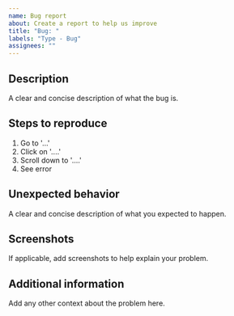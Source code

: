 ```yaml
---
name: Bug report
about: Create a report to help us improve
title: "Bug: "
labels: "Type - Bug"
assignees: ""
---
```


## Description

A clear and concise description of what the bug is.

## Steps to reproduce

1. Go to '...'
2. Click on '....'
3. Scroll down to '....'
4. See error

## Unexpected behavior

A clear and concise description of what you expected to happen.

## Screenshots

If applicable, add screenshots to help explain your problem.

## Additional information

Add any other context about the problem here.
